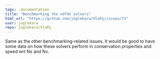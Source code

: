 ```yaml
---
tags: ,documentation
title: "Benchmarking the vdfdx solvers"
html_url: "https://github.com/joglekara/VlaPy/issues/73"
user: joglekara
repo: joglekara/VlaPy
---
```


Same as the other benchmarking-related issues. It would be good to have some data on how these solvers perform in conservation properties and speed wrt Nx and Nv.